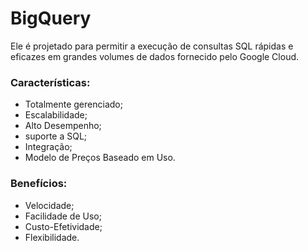 # BigQuery
Ele é projetado para permitir a execução de consultas SQL rápidas e eficazes em grandes volumes de dados fornecido pelo Google Cloud.

### Características:
* Totalmente gerenciado;
* Escalabilidade;
* Alto Desempenho;
* suporte a SQL;
* Integração;
* Modelo de Preços Baseado em Uso.

### Benefícios:
* Velocidade;
* Facilidade de Uso;
* Custo-Efetividade;
* Flexibilidade.
